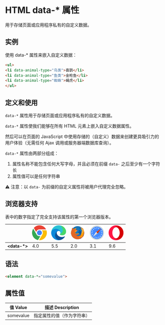 HTML data-* 属性
===

用于存储页面或应用程序私有的自定义数据。

## 实例

使用 data-* 属性来嵌入自定义数据：

```html idoc:preview
<ul>
<li data-animal-type="鸟类">喜鹊</li>
<li data-animal-type="鱼类">金枪鱼</li> 
<li data-animal-type="蜘蛛">蝇虎</li> 
</ul>
```

## 定义和使用

`data-*` 属性用于存储页面或应用程序私有的自定义数据。

`data-*` 属性使我们能够在所有 HTML 元素上嵌入自定义数据属性。

然后可以在页面的 JavaScript 中使用存储的（自定义）数据来创建更具吸引力的用户体验（无需任何 Ajax 调用或服务器端数据库查询）。

`data-*` 属性由两部分组成：

1. 属性名称不能包含任何大写字母，并且必须在前缀 `data-` 之后至少有一个字符长
2. 属性值可以是任何字符串

⚠️ 注意：以 `data-` 为前缀的自定义属性将被用户代理完全忽略。

## 浏览器支持

表中的数字指定了完全支持该属性的第一个浏览器版本。

| &nbsp; | ![chrome][1] | ![edge][2] | ![firefox][3] | ![safari][4] | ![opera][5] |
| ---- | ---- | ---- | ---- | ---- | ---- |
| __&lt;data-*&gt;__ | 4.0 | 5.5 | 2.0 | 3.1 | 9.6 |

## 语法

```html
<element data-*="somevalue">
```

## 属性值

值 Value | 描述 Description
---- | ----
somevalue | 指定属性的值（作为字符串）


[1]: ../../assets/chrome.svg
[2]: ../../assets/edge.svg
[3]: ../../assets/firefox.svg
[4]: ../../assets/safari.svg
[5]: ../../assets/opera.svg